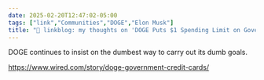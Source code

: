 ```yaml
---
date: 2025-02-20T12:47:02-05:00
tags: ["link","Communities","DOGE","Elon Musk"]
title: "🔗 linkblog: my thoughts on 'DOGE Puts $1 Spending Limit on Government Employee Credit Cards'"
---
```

DOGE continues to insist on the dumbest way to carry out its dumb goals.

https://www.wired.com/story/doge-government-credit-cards/